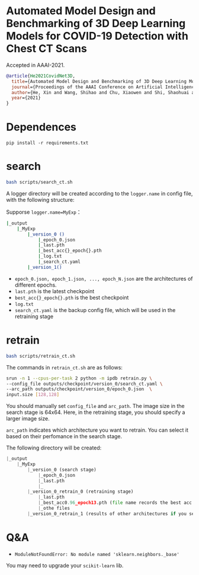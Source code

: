
# Automated Model Design and Benchmarking of 3D Deep Learning Models for COVID-19 Detection with Chest CT Scans

Accepted in AAAI-2021.

```bib
@article{He2021CovidNet3D, 
  title={Automated Model Design and Benchmarking of 3D Deep Learning Models for COVID-19 Detection with Chest CT Scans}, 
  journal={Proceedings of the AAAI Conference on Artificial Intelligence}, 
  author={He, Xin and Wang, Shihao and Chu, Xiaowen and Shi, Shaohuai and Tang, Jiangping and Liu, Xin and Yan, Chenggang and Zhang, Jiyong and Ding, Guiguang}, 
  year={2021}
}
```

# Dependences

```python3
pip install -r requirements.txt
```

# search

```bash
bash scripts/search_ct.sh
```

A logger directory will be created according to the `logger.name` in config file, with the following structure:

Supporse `logger.name=MyExp`：
```bash
|_output
    |_MyExp
        |_version_0 ()
            |_epoch_0.json
            |_last.pth
            |_best_acc{}_epoch{}.pth
            |_log.txt
            |_search_ct.yaml
        |_version_1()
```

- `epoch_0.json, epoch_1.json, ..., epoch_N.json` are the architectures of different epochs.
- `last.pth` is the latest checkpoint
- `best_acc{}_epoch{}.pth` is the best checkpoint
- `log.txt`
- `search_ct.yaml` is the backup config file, which will be used in the retraining stage


# retrain

```bash
bash scripts/retrain_ct.sh
```

The commands in `retrain_ct.sh` are as follows:

```bash
srun -n 1 --cpus-per-task 2 python -m ipdb retrain.py \
--config_file outputs/checkpoint/version_0/search_ct.yaml \
--arc_path outputs/checkpoint/version_0/epoch_0.json  \
input.size [128,128]
```

You should manually set `config_file` and `arc_path`. The image size in the search stage is 64x64. Here, in the retraining stage, you should specify a larger image size.

`arc_path` indicates which architecture you want to retrain. You can select it based on their perfomance in the search stage.

The following directory will be created:

```python
|_output
    |_MyExp
        |_version_0 (search stage)
            |_epoch_0.json
            |_last.pth
            |_
        |_version_0_retrain_0 (retraining stage)
            |_last.pth
            |_best_acc0.96_epoch13.pth (file name records the best acc and the corresponding epoch)
            |_othe files
        |_version_0_retrain_1 (results of other architectures if you select other architecture json file.)
```


# Q&A

- `ModuleNotFoundError: No module named 'sklearn.neighbors._base'`

You may need to upgrade your `scikit-learn` lib.
